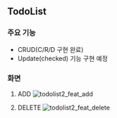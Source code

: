 ## TodoList

### 주요 기능

- CRUD(C/R/D 구현 완료)
- Update(checked) 기능 구현 예정

### 화면

1. ADD
![todolist2_feat_add](https://user-images.githubusercontent.com/107908373/197237257-8fa5a636-e36c-48e5-a9b4-77742ff7abf5.gif)

2. DELETE
![todolist2_feat_delete](https://user-images.githubusercontent.com/107908373/197237287-9053a76c-70d9-492c-b189-d824fa0f722d.gif)
